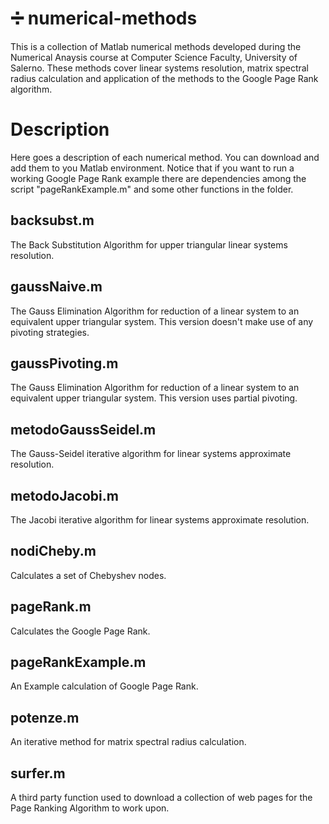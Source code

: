# ➗ numerical-methods
This is a collection of Matlab numerical methods developed during the Numerical Anaysis course at Computer Science Faculty, University of Salerno. These methods cover linear systems resolution, matrix spectral radius calculation and application of the methods to the Google Page Rank algorithm.

# Description
Here goes a description of each numerical method. You can download and add them to you Matlab environment. Notice that if you want to run a working Google Page Rank example there are dependencies among the script "pageRankExample.m" and some other functions in the folder.

## backsubst.m
The Back Substitution Algorithm for upper triangular linear systems resolution.
## gaussNaive.m
The Gauss Elimination Algorithm for reduction of a linear system to an equivalent upper triangular system. This version doesn't make use of any pivoting strategies.
## gaussPivoting.m
The Gauss Elimination Algorithm for reduction of a linear system to an equivalent upper triangular system. This version uses partial pivoting.
## metodoGaussSeidel.m
The Gauss-Seidel iterative algorithm for linear systems approximate resolution.
## metodoJacobi.m
The Jacobi iterative algorithm for linear systems approximate resolution.
## nodiCheby.m
Calculates a set of Chebyshev nodes.
## pageRank.m
Calculates the Google Page Rank.
## pageRankExample.m
An Example calculation of Google Page Rank.
## potenze.m
An iterative method for matrix spectral radius calculation.
## surfer.m
A third party function used to download a collection of web pages for the Page Ranking Algorithm to work upon.
